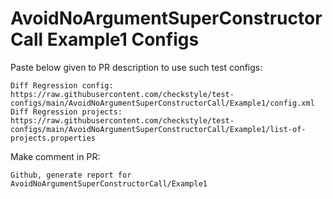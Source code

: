 # AvoidNoArgumentSuperConstructorCall Example1 Configs
Paste below given to PR description to use such test configs:
```
Diff Regression config: https://raw.githubusercontent.com/checkstyle/test-configs/main/AvoidNoArgumentSuperConstructorCall/Example1/config.xml
Diff Regression projects: https://raw.githubusercontent.com/checkstyle/test-configs/main/AvoidNoArgumentSuperConstructorCall/Example1/list-of-projects.properties
```
Make comment in PR:
```
Github, generate report for AvoidNoArgumentSuperConstructorCall/Example1
```
